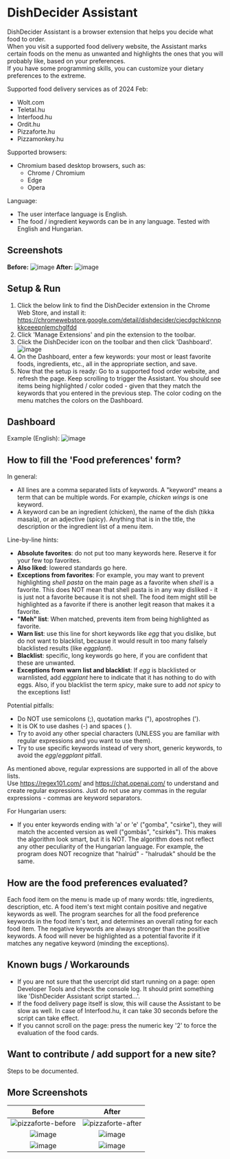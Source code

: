 # DishDecider Assistant

DishDecider Assistant is a browser extension that helps you decide what food to order.  
When you visit a supported food delivery website, the Assistant marks certain foods on the menu as unwanted and highlights the ones that you will probably like, based on your preferences.  
If you have some programming skills, you can customize your dietary preferences to the extreme.

Supported food delivery services as of 2024 Feb:
  * Wolt.com
  * Teletal.hu
  * Interfood.hu
  * Ordit.hu
  * Pizzaforte.hu
  * Pizzamonkey.hu  

Supported browsers: 
  * Chromium based desktop browsers, such as:
    * Chrome / Chromium
    * Edge
    * Opera 

Language:
  * The user interface language is English.
  * The food / ingredient keywords can be in any language. Tested with English and Hungarian.

## Screenshots
__Before:__
![image](https://github.com/AndreaDusza/dishdecider-assistant/assets/5956233/00debb29-51ed-4b59-bb88-ecbdfed8c772)
__After:__
![image](https://github.com/AndreaDusza/dishdecider-assistant/assets/5956233/baf5d6df-add3-4b44-9767-06dadfb65b01)

## Setup & Run
1. Click the below link to find the DishDecider extension in the Chrome Web Store, and install it:   
https://chromewebstore.google.com/detail/dishdecider/cjecdgchklcnnpkkceeepnlemchglfdd
2. Click 'Manage Extensions' and pin the extension to the toolbar.
3. Click the DishDecider icon on the toolbar and then click 'Dashboard'.  
![image](https://github.com/AndreaDusza/dishdecider-assistant/assets/5956233/af9c8ba4-91b8-42f5-b663-58435127b8a7)
4. On the Dashboard, enter a few keywords: your most or least favorite foods, ingredients, etc., all in the appropriate section, and save.
5. Now that the setup is ready: Go to a supported food order website, and refresh the page. Keep scrolling to trigger the Assistant. You should see items being highlighted / color coded - given that they match the  keywords that you entered in the previous step. The color coding on the menu matches the colors on the Dashboard.

## Dashboard
Example (English):
![image](https://github.com/AndreaDusza/dishdecider-assistant/assets/5956233/a2d508f3-414f-43c2-9776-e2662a8c21b2)


## How to fill the 'Food preferences' form?
In general:
 * All lines are a comma separated lists of keywords. A "keyword" means a term that can be multiple words. For example, _chicken wings_ is one keyword.
 * A keyword can be an ingredient (chicken), the name of the dish (tikka masala), or an adjective (spicy). Anything that is in the title, the description or the ingredient list of a menu item.
 
Line-by-line hints:
 * __Absolute favorites__: do not put too many keywords here. Reserve it for your few top favorites. 
 * __Also liked__: lowered standards go here. 
 * __Exceptions from favorites__: For example, you may want to prevent highlighting _shell pasta_ on the main page as a favorite when _shell_ is a favorite. This does NOT mean that shell pasta is in any way disliked - it is just not a favorite because it is not shell. The food item might still be highlighted as a favorite if there is another legit reason that makes it a favorite.
 * __"Meh" list__: When matched, prevents item from being highlighted as favorite. 
 * __Warn list__: use this line for short keywords like _egg_ that you dislike, but do not want to blacklist, because it would result in too many falsely blacklisted results (like _eggplant_).
 * __Blacklist__: specific, long keywords go here, if you are confident that these are unwanted. 
 * __Exceptions from warn list and blacklist__: If _egg_ is blacklisted or warnlisted, add _eggplant_ here to indicate that it has nothing to do with eggs.
Also, if you blacklist the term _spicy_, make sure to add _not spicy_ to the exceptions list!

Potential pitfalls:
 * Do NOT use semicolons (;), quotation marks ("), apostrophes (').
 * It is OK to use dashes (-) and spaces ( ).
 * Try to avoid any other special characters (UNLESS you are familiar with regular expressions and you want to use them).
 * Try to use specific keywords instead of very short, generic keywords, to avoid the _egg_/_eggplant_ pitfall.  

As mentioned above, regular expressions are supported in all of the above lists.  
Use https://regex101.com/ and https://chat.openai.com/ to understand and create regular expressions. Just do not use any commas in the regular expressions - commas are keyword separators.

For Hungarian users:
 * If you enter keywords ending with 'a' or 'e' ("gomba", "csirke"), they will match the accented version as well ("gombás", "csirkés"). This makes the algorithm look smart, but it is NOT. The algorithm does not reflect any other peculiarity of the Hungarian language. For example, the program does NOT recognize that "halrúd" - "halrudak" should be the same.

## How are the food preferences evaluated?
Each food item on the menu is made up of many words: title, ingredients, description, etc. A food item's text might contain positive and negative keywords as well. The program searches for all the food preference keywords in the food item's text, and determines an overall rating for each food item.
The negative keywords are always stronger than the positive keywords. A food will never be highlighted as a potential favorite if it matches any negative keyword (minding the exceptions).  

## Known bugs / Workarounds
 * If you are not sure that the usercript did start running on a page: open Developer Tools and check the console log. It should print something like 'DishDecider Assistant script started...'.
 * If the food delivery page itself is slow, this will cause the Assistant to be slow as well. In case of Interfood.hu, it can take 30 seconds before the script can take effect.
 * If you cannot scroll on the page: press the numeric key '2' to force the evaluation of the food cards.

## Want to contribute / add support for a new site?
Steps to be documented.

## More Screenshots
| Before             |  After |
:-------------------------:|:-------------------------:
![pizzaforte-before](https://user-images.githubusercontent.com/5956233/235608023-ff4bd404-32d4-4b56-a6d6-89e4afabc767.PNG) | ![pizzaforte-after](https://user-images.githubusercontent.com/5956233/235608035-9d7e88dd-e450-4897-a08c-a159190b7e01.PNG)
![image](https://github.com/AndreaDusza/dishdecider-assistant/assets/5956233/4e549964-3656-4341-be0b-efb7d1f28547) | ![image](https://github.com/AndreaDusza/dishdecider-assistant/assets/5956233/22c95fa7-529d-42bc-9015-77f76eb08f93)
![image](https://github.com/AndreaDusza/dishdecider-assistant/assets/5956233/00debb29-51ed-4b59-bb88-ecbdfed8c772) | ![image](https://github.com/AndreaDusza/dishdecider-assistant/assets/5956233/baf5d6df-add3-4b44-9767-06dadfb65b01)
